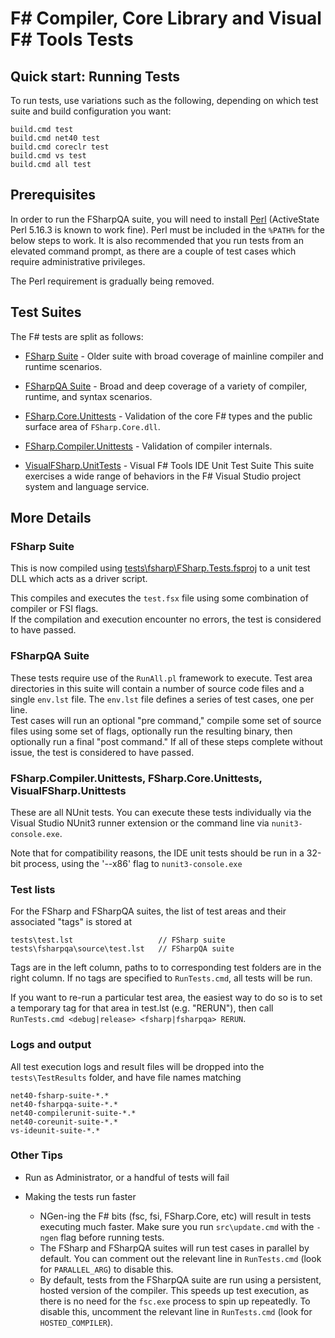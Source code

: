 # F# Compiler, Core Library and Visual F# Tools Tests

## Quick start: Running Tests

To run tests, use variations such as the following, depending on which test suite and build configuration you want:

    build.cmd test
    build.cmd net40 test
    build.cmd coreclr test
    build.cmd vs test
    build.cmd all test

## Prerequisites

In order to run the FSharpQA suite, you will need to install [Perl](http://www.perl.org/get.html) (ActiveState Perl 5.16.3 is known to work fine).
Perl must be included in the `%PATH%` for the below steps to work. It is also recommended that you run tests from an elevated command prompt, as there are a couple of test cases which require administrative privileges.

The Perl requirement is gradually being removed.

## Test Suites

The F# tests are split as follows:

* [FSharp Suite](tests/fsharp) - Older suite with broad coverage of mainline compiler and runtime scenarios.

* [FSharpQA Suite](tests/fsharpqa/Source) - Broad and deep coverage of a variety of compiler, runtime, and syntax scenarios.

* [FSharp.Core.Unittests](src/fsharp/FSharp.Core.Unittests) - Validation of the core F# types and the public surface area of `FSharp.Core.dll`.

* [FSharp.Compiler.Unittests](src/fsharp/FSharp.Compiler.Unittests) - Validation of compiler internals.

* [VisualFSharp.UnitTests](vsintegration/tests/unittests) - Visual F# Tools IDE Unit Test Suite
  This suite exercises a wide range of behaviors in the F# Visual Studio project system and language service.

## More Details

### FSharp Suite

This is now compiled using [tests\fsharp\FSharp.Tests.fsproj](tests/fsharp/FSharp.Tests.fsproj) to a unit test DLL which acts as a driver script.

This compiles and executes the `test.fsx` file using some combination of compiler or FSI flags.  
If the compilation and execution encounter no errors, the test is considered to have passed.

### FSharpQA Suite

These tests require use of the `RunAll.pl` framework to execute. 
Test area directories in this suite will contain a number of source code files and a single `env.lst` file. The `env.lst` file defines a series of test cases, one per line.  
Test cases will run an optional "pre command," compile some set of source files using some set of flags, optionally run the resulting binary, then optionally run a final "post command." 
If all of these steps complete without issue, the test is considered to have passed.

### FSharp.Compiler.Unittests, FSharp.Core.Unittests, VisualFSharp.Unittests

These are all NUnit tests. You can execute these tests individually via the Visual Studio NUnit3 runner 
extension or the command line via `nunit3-console.exe`.

Note that for compatibility reasons, the IDE unit tests should be run in a 32-bit process, 
using the '--x86' flag to `nunit3-console.exe`

### Test lists

For the FSharp and FSharpQA suites, the list of test areas and their associated "tags" is stored at

    tests\test.lst                   // FSharp suite
    tests\fsharpqa\source\test.lst   // FSharpQA suite

Tags are in the left column, paths to to corresponding test folders are in the right column.  If no tags are specified to `RunTests.cmd`, all tests will be run.

If you want to re-run a particular test area, the easiest way to do so is to set a temporary tag for that area in test.lst (e.g. "RERUN"), then call `RunTests.cmd <debug|release> <fsharp|fsharpqa> RERUN`.

### Logs and output

All test execution logs and result files will be dropped into the `tests\TestResults` folder, and have file names matching

    net40-fsharp-suite-*.*
    net40-fsharpqa-suite-*.*
    net40-compilerunit-suite-*.*
    net40-coreunit-suite-*.*
    vs-ideunit-suite-*.*

### Other Tips

* Run as Administrator, or a handful of tests will fail

* Making the tests run faster
  * NGen-ing the F# bits (fsc, fsi, FSharp.Core, etc) will result in tests executing much faster. Make sure you run `src\update.cmd` with the `-ngen` flag before running tests.
  * The FSharp and FSharpQA suites will run test cases in parallel by default. You can comment out the relevant line in `RunTests.cmd` (look for `PARALLEL_ARG`) to disable this.
  * By default, tests from the FSharpQA suite are run using a persistent, hosted version of the compiler. This speeds up test execution, as there is no need for the `fsc.exe` process to spin up repeatedly. To disable this, uncomment the relevant line in `RunTests.cmd` (look for `HOSTED_COMPILER`).
